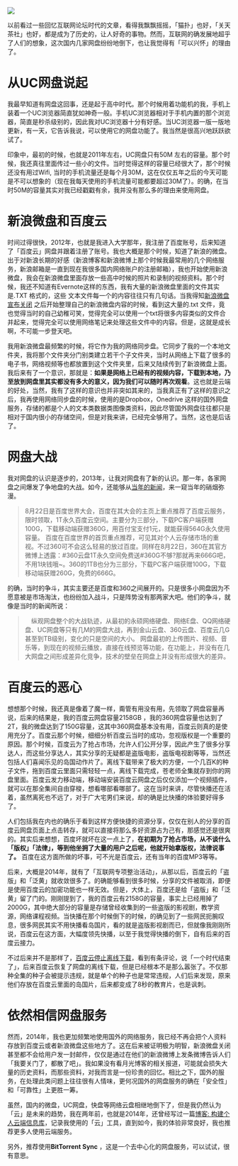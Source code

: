 ![](https://pic1.zhimg.com/cf73d28228260888596214a8080b76c0_r.jpg)

以前看过一些回忆互联网论坛时代的文章，看得我飘飘摇摇，「猫扑」也好，「关天茶社」也好，都是成为了历史的，让人好奇的事物。然而，互联网的确发展地超乎了人们的想象，这次国内几家网盘纷纷地倒下，也让我觉得有「可以兴怀」的理由了。

# 从UC网盘说起

我最早知道有网盘这回事，还是起于高中时代。那个时候用着功能机的我，手机上装着一个UC浏览器简直犹如神奇一般。手机UC浏览器相对于手机内置的那个浏览器，简直是秒杀级别的，因此我对UC浏览器十分有好感。当UC浏览器一版一版地更新，有一天，它告诉我说，可以使用它的网盘功能了。我当然是很高兴地跃跃欲试了。

印象中，最初的时候，也就是2011年左右，UC网盘只有50M 左右的容量。那个时候，我还真往里面传过一些小的文件。当时觉得这样的容量已经很大了，那个时候还没有用过Wifi, 当时的手机流量还是每个月30M，这在仅仅五年之后的今天可能是不可以想象的（现在我每天使用的手机流量可能都要超过30M了）。的确，在当时50M的容量其实对我已经戳戳有余，我并没有那么多的理由来使用网盘。

# 新浪微盘和百度云

时间过得很快，2012年，也就是我进入大学那年，我注册了百度账号，后来知道了「百度云」网盘并跟着注册了账号。我也大概是那个时候，知道了新浪的微盘。出于对新浪长期的好感（新浪博客和新浪微博上那个时候我最常用的几个网络服务，新浪邮箱是一直到现在我很多国内网络账户的注册邮箱），我也开始使用新浪微盘，我会在新浪微盘里面存放一些高中时候的照片和录制的视频资料。那个时候，我还不知道有Evernote这样的东西，我有大量的新浪微盘里面的文件其实是.TXT 格式的，这些 文本文件每一个的内容往往只有几句话。当我得知[新浪微盘宣布关闭](http://www.williamlong.info/archives/4586.html) 之后开始整理自己的新浪微盘内容的时候，看到这大量的.txt 文件，竟也觉得当时的自己幼稚可笑，觉得完全可以使用一个txt将很多内容类似的文件合并起来，觉得完全可以使用网络笔记来处理这些文件中的内容。但是，这就是成长啊，不可能一步登天吧。

我用新浪微盘最频繁的时候，将它作为我的网络同步盘。它同步了我的一个本地文件夹，我将那个文件夹分门别类建立若干个子文件夹，当时从网络上下载了很多的电子书，网络视频等也都放置到这个文件夹里，后来又陆续传到了新浪微盘上面。我后来有了一个意识，那就是：**如果是网络上已经有的视频内容，下载到本地，乃至放到网盘里其实都没有多大的意义，因为我们可以随时再次观看**。这也就是云端的好处，当然，我有了这样的意识也并非突如其来的，当我真正有了这样的意识之后，我再使用网络同步盘的时候，使用的是Dropbox，Onedrive 这样的国外网盘服务，存储的都是个人的文本类数据类图像类资料，因此尽管国外网盘往往都只是相对于国内很小的存储空间，但是对我来讲，已经完全够用了。当然，这也是后话了。

# 网盘大战

我对网盘的认识是逐步的，2013年，让我对网盘有了新的认识。那一年，各家网盘之间爆发了争地盘的大战。如今，还能够从[当年的新闻](http://www.sootoo.com/content/443486.shtml)，来一窥当年的硝烟弥漫。

>8月22日是百度世界大会，百度在其大会的主页上重点推荐了百度云服务，限时领取，1T永久百度云空间。主要分为三部分，下载PC客户端获赠100G，下载移动端获赠360G，用百付宝支付1元，就能获得564G永久使用容量。
>百度在百度世界的首页重点推荐，可见其对个人云存储市场的重视。不过360可不会这么轻易的放过百度。同样在8月22日，360在其官方微博上透露：#360云盘1T永久空间免费送#360G不够?那就再来666G吧，不用1块钱哦~。360的1TB也分为三部分，下载PC客户端获赠100G，下载移动端获赠260G，免费的666G。

的确，当时的争斗，其实主要还是百度和360之间展开的。只是很多小网盘因为不愿意被是市场淘汰，也纷纷加入战斗，只是阵势没有那两家大吧。他们的争斗，就像是当时的新闻所说：

>　纵观网盘整个的大战轨迹，从最初的永硕网络硬盘、网络E盘、QQ网络硬盘、UC网盘等只有几M的网盘大战，再到金山云盘、360云盘、百度云几G甚至到TB级别，变化的只是空间的大小。
>网盘最初的上传图片、视频、音乐等，到现在的视频云播放，直接在线预览等功能，在功能上，并没有在几大网盘之间形成差异化竞争，技术的壁垒在网盘上并没有形成很大的差异。

# 百度云的恶心

想想那个时候，我还真是像着了魔一样，甭管有用没有用，先领取了网盘容量再说，后来的结果是，我的百度云网盘容量2158GB ，我的360网盘容量也达到了2T，我的微盘达到了150G容量，这其中360网盘基本没有用，百度云则真的是使用充分了。百度云那个时候，细细分析百度云当时的成功，忽视版权是一个重要的原因。那个时候，百度云为了抢占市场，允许人们公开分享，因此产生了很多分享达人，而这些分享达人，其实分享的无疑都是盗版电影，盗版电视剧等等，当然还包括人们喜闻乐见的岛国动作片了。离线下载带来了极大的方便，一个几百K的种子文件，拖到百度云里面只需轻轻一点，离线下载完成，苍老师全集就存到你的网盘里面。百度云发力移动端，移动端安装百度云网盘之后仅仅添加一个视频插件，就可以在那全集间自由穿梭，想看哪部看哪部了。这在当时来讲，尽管快播还在活着，虽然离死也不远了，对于广大宅男们来说，却的确是比快播的体验要好得多了。

人们包括我在内也的确乐于看到这样方便快捷的资源分享，仅仅在别人的分享的百度云网盘页面上点击转存，就可以直接将那么多好资源占为己有，那感觉还是很爽的。其实后来想想，百度坏就坏在这一点上了，**在初期为了抢占市场，从不谈什么「版权」「法律」，等到他坐拥了大量的用户之后呢，他就开始拿版权，法律说事了。** 百度在这方面所做的坏事，可不光是百度云，还有当年的百度MP3等等。

后来，大概是2014年，就有了「互联网专项整治活动」，从那以后，百度云的「盗版」和「泛黄」就收敛很多了。的确能够看到很多时候，分享的文件被取消，即便是使用百度云的加密功能也一样无效。但是，大体上，百度还是给「盗版」和「泛黄」留了门的。刚刚提到了，我的百度云有2158G的容量，事实上已经用掉了2000G，其中绝大部分的容量是存储曾经收集到的一些盗版的影视剧，教学资源，网络课程视频。当快播在那个时候倒下的时候，的确见到了一些网民扼腕叹息，很多网民其实不用快播看岛国片，看的就是盗版影视剧而已，但就像我刚刚所说，百度云在这方面，大幅度领先快播，以至于我觉得快播的倒下，自有后来的百度云接力。

不过后来并不是那样了，[百度云停止离线下载](http://tieba.baidu.com/p/3012980032)，看到有条评论，说「一个时代结束了」，后来百度云恢复了网盘的离线下载，但是已经根本不是那么嚣张了。不仅那种全集的种子会被提示违规，就是单个的种子也是常常违规，人们后来发现，原来他们存放在百度云里面的岛国片，后来都变成了8秒的教育片，也是讽刺。


# 依然相信网盘服务

然而，2014年，我也更加频繁地使用国外的网络服务，我已经不再会把个人资料存放到百度云或者新浪微盘这些地方了。这在后来被证明极为明智，新浪微盘关闭甚至都不会给用户发一封邮件，仅仅是通过在他们的新浪微博上发条微博告诉人们「我要关门了，都散了吧」。我如果没有看月光博客的相关报道，可能就会损失大量的历史资料，而那些资料，对我而言是一份珍贵的回忆。相比之下，国外的服务，在处理此类问题上往往很有人情味，更何况国外的网盘服务的确在「安全性」和「可靠性」上更胜一筹。


虽然，国内的微盘，UC网盘，快盘等网络云盘相继地倒下了，但是我仍然认为「云」是未来的趋势，我在两年前，也就是2014年，还曾经写过一篇[博客: 构建个人云端信息库](http://hktkdy.com/2014/08/25/201408/082506/)，记录我使用的「云」工具，直到如今，我的体验非常良好，我也推荐更多人使用云端服务。

另外，推荐使用**BitTorrent Sync** ，这是一个去中心化的网盘服务，可以试试，很有意思。
